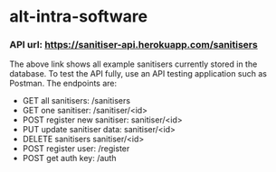 # alt-intra-software

### API url: https://sanitiser-api.herokuapp.com/sanitisers

The above link shows all example sanitisers currently stored in the database. To test the API fully, use an API testing application such as Postman. The endpoints are:

* GET all sanitisers: /sanitisers
* GET one sanitiser: /sanitiser/\<id>
* POST register new sanitiser: sanitiser/\<id>
* PUT update sanitiser data: sanitiser/\<id>
* DELETE sanitisers sanitiser/\<id>
* POST register user: /register
* POST get auth key: /auth
  
